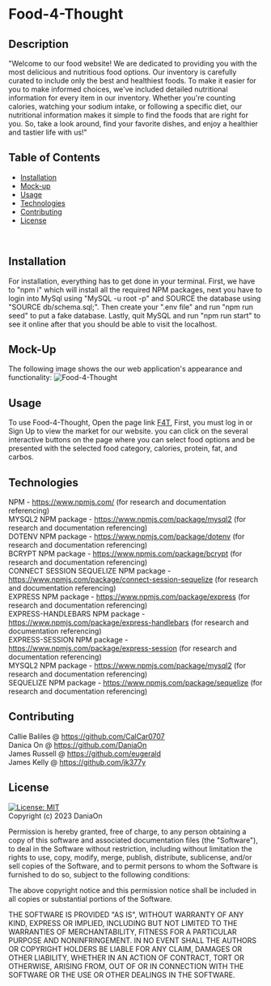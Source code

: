 # Food-4-Thought

## Description

"Welcome to our food website! We are dedicated to providing you with the most delicious and nutritious food options. Our inventory is carefully curated to include only the best and healthiest foods. To make it easier for you to make informed choices, we've included detailed nutritional information for every item in our inventory. Whether you're counting calories, watching your sodium intake, or following a specific diet, our nutritional information makes it simple to find the foods that are right for you. So, take a look around, find your favorite dishes, and enjoy a healthier and tastier life with us!"

## Table of Contents
- [Installation](#installation)
- [Mock-up](#mock-up)
- [Usage](#usage)
- [Technologies](#technologies)
- [Contributing](#contributing)
- [License](#license)
<br>

## Installation

For installation, everything has to get done in your terminal. First, we have to "npm i" which will install all the required NPM packages, next you have to login into MySql using "MySQL -u root -p" and SOURCE the database using "SOURCE db/schema.sql;". Then create your ".env file" and run "npm run seed" to put a fake database. Lastly, quit MySQL and run "npm run start" to see it online after that you should be able to visit the localhost.

## Mock-Up

The following image shows the our web application's appearance and functionality:
![Food-4-Thought](./public/images/f4tpg.png)


## Usage

To use Food-4-Thought, Open the page link [F4T](https://f4t-db.herokuapp.com/), First, you must log in or Sign Up to view the market for our website. you can click on the several interactive buttons on the page where you can select food options and be presented with the selected food category, calories, protein, fat, and carbos.

## Technologies
NPM - https://www.npmjs.com/ (for research and documentation referencing)
<br>
MYSQL2 NPM package - https://www.npmjs.com/package/mysql2 (for research and documentation referencing)
<br>
DOTENV NPM package - https://www.npmjs.com/package/dotenv (for research and documentation referencing)
<br>
BCRYPT NPM package - https://www.npmjs.com/package/bcrypt (for research and documentation referencing)
<br>
CONNECT SESSION SEQUELIZE NPM package - https://www.npmjs.com/package/connect-session-sequelize (for research and documentation referencing)
<br>
EXPRESS NPM package - https://www.npmjs.com/package/express (for research and documentation referencing)
<br>
EXPRESS-HANDLEBARS NPM package - https://www.npmjs.com/package/express-handlebars (for research and documentation referencing)
<br>
EXPRESS-SESSION NPM package - https://www.npmjs.com/package/express-session (for research and documentation referencing)
<br>
MYSQL2 NPM package - https://www.npmjs.com/package/mysql2 (for research and documentation referencing)
<br>
SEQUELIZE NPM package - https://www.npmjs.com/package/sequelize (for research and documentation referencing)
<br>

## Contributing
Callie Baliles @ https://github.com/CalCar0707 <br>
Danica On @ https://github.com/DaniaOn <br>
James Russell @ https://github.com/eugerald <br>
James Kelly @ https://github.com/jk377y <br>

## License

[![License: MIT](https://img.shields.io/badge/License-MIT-yellow.svg)](https://opensource.org/licenses/MIT)
<br>
Copyright (c) 2023 DaniaOn

Permission is hereby granted, free of charge, to any person obtaining a copy
of this software and associated documentation files (the "Software"), to deal
in the Software without restriction, including without limitation the rights
to use, copy, modify, merge, publish, distribute, sublicense, and/or sell
copies of the Software, and to permit persons to whom the Software is
furnished to do so, subject to the following conditions:

The above copyright notice and this permission notice shall be included in all
copies or substantial portions of the Software.

THE SOFTWARE IS PROVIDED "AS IS", WITHOUT WARRANTY OF ANY KIND, EXPRESS OR
IMPLIED, INCLUDING BUT NOT LIMITED TO THE WARRANTIES OF MERCHANTABILITY,
FITNESS FOR A PARTICULAR PURPOSE AND NONINFRINGEMENT. IN NO EVENT SHALL THE
AUTHORS OR COPYRIGHT HOLDERS BE LIABLE FOR ANY CLAIM, DAMAGES OR OTHER
LIABILITY, WHETHER IN AN ACTION OF CONTRACT, TORT OR OTHERWISE, ARISING FROM,
OUT OF OR IN CONNECTION WITH THE SOFTWARE OR THE USE OR OTHER DEALINGS IN THE
SOFTWARE.
